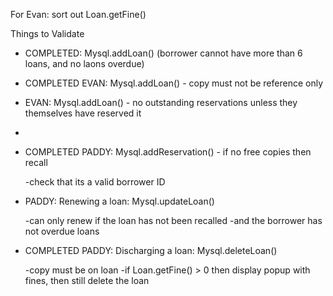 For Evan: sort out Loan.getFine()

Things to Validate

- COMPLETED: Mysql.addLoan() (borrower cannot have more than 6 loans, and no laons overdue)

- COMPLETED EVAN: Mysql.addLoan() - copy must not be reference only
- EVAN: Mysql.addLoan() - no outstanding reservations unless they themselves have reserved it
-

- COMPLETED PADDY: Mysql.addReservation() - if no free copies then recall
 
	-check that its a valid borrower ID

- PADDY: Renewing a loan: Mysql.updateLoan()

	-can only renew if the loan has not been recalled
	-and the borrower has not overdue loans

- COMPLETED PADDY: Discharging a loan: Mysql.deleteLoan()

	-copy must be on loan
	-if Loan.getFine() > 0 then display popup with fines, then still delete the loan
